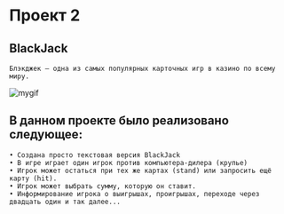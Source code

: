 # Проект 2
## BlackJack

    Блэкджек — одна из самых популярных карточных игр в казино по всему миру. 

![mygif](https://media2.giphy.com/media/l2Sq2mPVJr4tfk436/giphy.gif?cid=ecf05e477nup7xxndftumwom2tw4zfu8c7gh1k4bg87t06n2&rid=giphy.gif&ct=g)

## В данном проекте было реализовано следующее: 

    • Создана просто текстовая версия BlackJack
    • В игре играет один игрок против компьютера-дилера (крупье)
    • Игрок может остаться при тех же картах (stand) или запросить ещё карту (hit).
    • Игрок может выбрать сумму, которую он ставит.
    • Информирование игрока о выигрышах, проигрышах, переходе через двадцать один и так далее...

